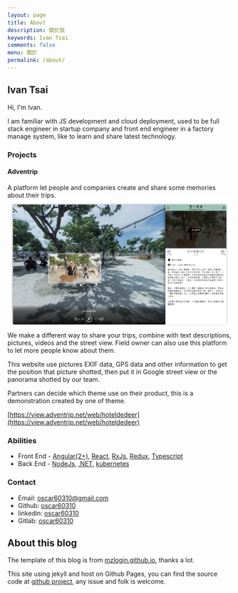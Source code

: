```yaml
---
layout: page
title: About
description: 關於我
keywords: Ivan Tsai
comments: false
menu: 關於
permalink: /about/
---
```


## Ivan Tsai

Hi, I'm Ivan.

I am familiar with JS development and cloud deployment, used to be full stack engineer in startup company and front end engineer in a factory manage system, like to learn and share latest technology.

### Projects

#### Adventrip

A platform let people and companies create and share some memories about their trips.
![adventrip](/images/about/adventrip.png)
We make a different way to share your trips, combine with text descriptions, pictures, videos and the street view. Field owner can also use this platform to let more people know about them.

This website use pictures EXIF data, GPS data and other information to get the position that picture shotted, then put it in Google street view or the panorama shotted by our team.

Partners can decide which theme use on their product, this is a demonstration created by one of theme.

[https://view.adventrip.net/web/hoteldedeer](https://view.adventrip.net/web/hoteldedeer)

### Abilities

- Front End - [Angular(2+)](https://angular.io),
  [React](https://reactjs.org),
  [RxJs](https://rxjs-dev.firebaseapp.com/),
  [Redux](https://chentsulin.github.io/redux/index.html),
  [Typescript](https://typescriptlang.org/docs/home.html)
- Back End - [NodeJs](https://nodejs.org/en/),
  [.NET](https://docs.microsoft.com/en-us/dotnet/),
  [kubernetes](https://kubernetes.io/)

### Contact

- Email: [oscar60310@gmail.com](mailto:oscar60310@gmail.com)
- Github: [oscar60310](https://github.com/oscar60310)
- linkedin: [oscar60310](https://www.linkedin.com/in/oscar60310/)
- Gitlab: [oscar60310](https://gitlab.com/oscar60310)

## About this blog

The template of this blog is from [mzlogin.github.io](https://github.com/mzlogin/mzlogin.github.io), thanks a lot.

This site using jekyll and host on Github Pages, you can find the source code at [github project](https://github.com/oscar60310/blog), any issue and folk is welcome.
